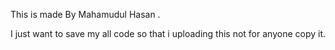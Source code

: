 This is made By Mahamudul Hasan . 

I just want to save my all code so that i uploading this not for anyone copy it.
